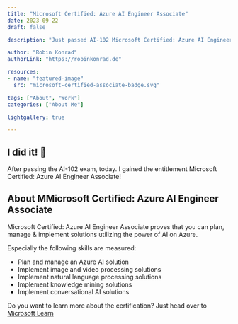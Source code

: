 ```yaml
---
title: "Microsoft Certified: Azure AI Engineer Associate"
date: 2023-09-22
draft: false

description: "Just passed AI-102 Microsoft Certified: Azure AI Engineer Associate"

author: "Robin Konrad"
authorLink: "https://robinkonrad.de"

resources:
- name: "featured-image"
  src: "microsoft-certified-associate-badge.svg"

tags: ["About", "Work"]
categories: ["About Me"]

lightgallery: true

---
```


## I did it! :rocket:

After passing the AI-102 exam, today. I gained the entitlement Microsoft Certified: Azure AI Engineer Associate!

## About MMicrosoft Certified: Azure AI Engineer Associate

Microsoft Certified: Azure AI Engineer Associate proves that you can plan, manage & implement solutions utilizing the power of AI on Azure.

Especially the following skills are measured:

- Plan and manage an Azure AI solution
- Implement image and video processing solutions
- Implement natural language processing solutions
- Implement knowledge mining solutions
- Implement conversational AI solutions

Do you want to learn more about the certification? Just head over to [Microsoft Learn](https://learn.microsoft.com/en-gb/credentials/certifications/azure-ai-engineer/)
